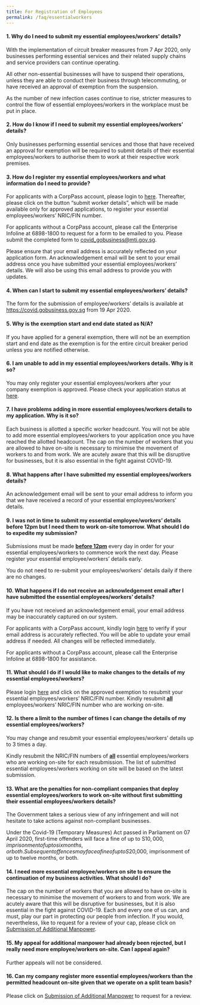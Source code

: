 ```yaml
---
title: For Registration of Employees
permalink: /faq/essentialworkers
---
```


#### **1. Why do I need to submit my essential employees/workers’ details?**
With the implementation of circuit breaker measures from 7 Apr 2020, only businesses performing essential services and their related supply chains and service providers can continue operating.

All other non-essential businesses will have to suspend their operations, unless they are able to conduct their business through telecommuting, or have received an approval of exemption from the suspension.

As the number of new infection cases continue to rise, stricter measures to control the flow of essential employees/workers in the workplace must be put in place.

#### **2. How do I know if I need to submit my essential employees/workers’ details?**
Only businesses performing essential services and those that have received an approval for exemption will be required to submit details of their essential employees/workers to authorise them to work at their respective work premises.

#### **3. How do I register my essential employees/workers and what information do I need to provide?**
For applicants with a CorpPass account, please login to <a href="https://go.gov.sg/essentialworkers" target="_blank">here</a>. Thereafter, please click on the button “submit worker details”, which will be made available only for approved applications, to register your essential employees/workers’ NRIC/FIN number. 

For applicants without a CorpPass account, please call the Enterprise Infoline at 6898-1800 to request for a form to be emailed to you. Please submit the completed form to <a href = "mailto: covid_gobusiness@mti.gov.sg">covid_gobusiness@mti.gov.sg</a>.

Please ensure that your email address is accurately reflected on your application form. An acknowledgement email will be sent to your email address once you have submitted your essential employees/workers’ details. We will also be using this email address to provide you with updates.

#### **4. When can I start to submit my essential employees/workers’ details?**
The form for the submission of employee/workers’ details is available at <a href="https://covid.gobusiness.gov.sg" target="_blank">https://covid.gobusiness.gov.sg</a> from 19 Apr 2020. 

#### **5. Why is the exemption start and end date stated as N/A?**
If you have applied for a general exemption, there will not be an exemption start and end date as the exemption is for the entire circuit breaker period unless you are notified otherwise.

#### **6. I am unable to add in my essential employees/workers details. Why is it so?**
You may only register your essential employees/workers after your company exemption is approved. Please check your application status at <a href="https://go.gov.sg/exemptionstatus" target="_blank">here</a>. 

#### **7. I have problems adding in more essential employees/workers details to my application. Why is it so?**
Each business is allotted a specific worker headcount. You will not be able to add more essential employees/workers to your application once you have reached the allotted headcount. The cap on the number of workers that you are allowed to have on-site is necessary to minimise the movement of workers to and from work.  We are acutely aware that this will be disruptive for businesses, but it is also essential in the fight against COVID-19.

#### **8. What happens after I have submitted my essential employees/workers details?**
An acknowledgement email will be sent to your email address to inform you that we have received a record of your essential employees/workers’ details.

#### **9. I was not in time to submit my essential employee/workers’ details before 12pm but I need them to work on-site tomorrow. What should I do to expedite my submission?**
Submissions must be made **<ins>before 12pm</ins>** every day in order for your essential employees/workers to commence work the next day. Please register your essential employee/workers’ details early.

You do not need to re-submit your employees/workers’ details daily if there are no changes.

#### **10. What happens if I do not receive an acknowledgement email after I have submitted the essential employees/workers’ details?**
If you have not received an acknowledgement email, your email address may be inaccurately captured on our system.

For applicants with a CorpPass account, kindly login <a href="https://go.gov.sg/exemptionstatus" target="_blank">here</a> to verify if your email address is accurately reflected. You will be able to update your email address if needed. All changes will be reflected immediately.

For applicants without a CorpPass account, please call the Enterprise Infoline at 6898-1800 for assistance.

#### **11. What should I do if I would like to make changes to the details of my essential employees/workers?**
Please login <a href="https://go.gov.sg/essentialworkers" target="_blank">here</a> and click on the approved exemption to resubmit your essential employees/workers’ NRIC/FIN number. Kindly resubmit **<ins>all</ins>** employees/workers’ NRIC/FIN number who are working on-site.

#### **12. Is there a limit to the number of times I can change the details of my essential employees/workers?**
You may change and resubmit your essential employees/workers’ details up to 3 times a day.

Kindly resubmit the NRIC/FIN numbers of **<ins>all</ins>** essential employees/workers who are working on-site for each resubmission. The list of submitted essential employees/workers working on site will be based on the latest submission.

#### **13. What are the penalties for non-compliant companies that deploy essential employees/workers to work on-site without first submitting their essential employees/workers details?**
The Government takes a serious view of any infringement and will not hesitate to take actions against non-compliant businesses.

Under the Covid-19 (Temporary Measures) Act passed in Parliament on 07 April 2020, first-time offenders will face a fine of up to S$10,000, imprisonment of up to six months, or both. Subsequent offences may face a fine of up to S$20,000, imprisonment of up to twelve months, or both.

#### **14. I need more essential employee/workers on site to ensure the continuation of my business activities. What should I do?**
The cap on the number of workers that you are allowed to have on-site is necessary to minimise the movement of workers to and from work.  We are acutely aware that this will be disruptive for businesses, but it is also essential in the fight against COVID-19. Each and every one of us can, and must, play our part in protecting our people from infection. If you would, nevertheless, like to request for a review of your cap, please click on <a href="https://go.gov.sg/additionalmanpower" target="_blank">Submission of Additional Manpower</a>.

#### **15. My appeal for additional manpower had already been rejected, but I really need more employee/workers on-site. Can I appeal again?**
Further appeals will not be considered.

#### **16. Can my company register more essential employees/workers than the permitted headcount on-site given that we operate on a split team basis?**
Please click on <a href="https://go.gov.sg/additionalmanpower" target="_blank">Submission of Additional Manpower</a> to request for a review.
